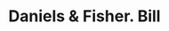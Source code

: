 ---
doi: 10.7916/D8V70WKK
date_other: '1890'
date_other_textual: 1890-1899
form: printed ephemera
genre:
- Invoices
name:
- Daniels & Fisher
object_in_context_url: https://biggert.cul.columbia.edu/items/view/ave_biggert_00044
subject_hierarchical_geographic:
- Denver, Colorado, United States
subject_name:
- Daniels & Fisher
title: Daniels & Fisher. Bill
sort_title: Daniels & Fisher. Bill
call_number: ave_biggert_00044
coordinates:
- 39.761944444444445,-104.88111111111111
pid: ave_biggert_00044
identifiers: ave_biggert_00044
thumbnail: https://derivativo-3.library.columbia.edu/iiif/2/ldpd:343064/full/!256,256/0/native.jpg
permalink: "/items/ave_biggert_00044/"
layout: iiif-image-page
---